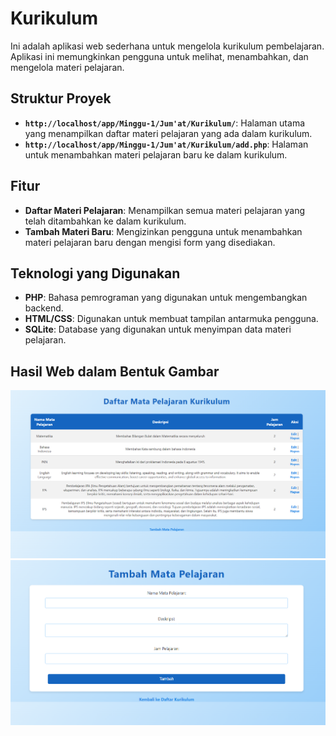# Kurikulum

Ini adalah aplikasi web sederhana untuk mengelola kurikulum pembelajaran. Aplikasi ini memungkinkan pengguna untuk melihat, menambahkan, dan mengelola materi pelajaran.

## Struktur Proyek

- **`http://localhost/app/Minggu-1/Jum'at/Kurikulum/`**: Halaman utama yang menampilkan daftar materi pelajaran yang ada dalam kurikulum.
- **`http://localhost/app/Minggu-1/Jum'at/Kurikulum/add.php`**: Halaman untuk menambahkan materi pelajaran baru ke dalam kurikulum.

## Fitur

- **Daftar Materi Pelajaran**: Menampilkan semua materi pelajaran yang telah ditambahkan ke dalam kurikulum.
- **Tambah Materi Baru**: Mengizinkan pengguna untuk menambahkan materi pelajaran baru dengan mengisi form yang disediakan.

## Teknologi yang Digunakan

- **PHP**: Bahasa pemrograman yang digunakan untuk mengembangkan backend.
- **HTML/CSS**: Digunakan untuk membuat tampilan antarmuka pengguna.
- **SQLite**: Database yang digunakan untuk menyimpan data materi pelajaran.

## Hasil Web dalam Bentuk Gambar
 ![foto](s.png)
 ![foto](ss.png)